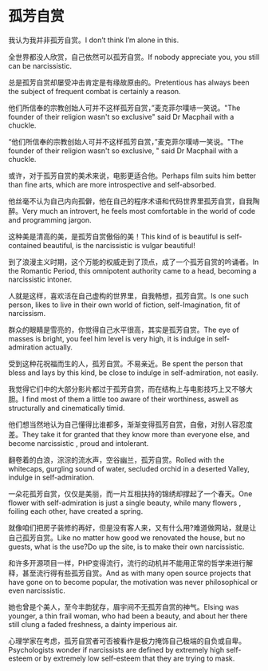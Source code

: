 # 孤芳自赏

<p><span class="chinese">我认为我并非孤芳自赏。</span><span class="english">I don’t think I’m alone in this.</span></p>

<p><span class="chinese">全世界都没人欣赏，自己依然可以孤芳自赏。</span><span class="english">If nobody appreciate you, you still can be narcissistic.</span></p>

<p><span class="chinese">总是孤芳自赏却屡受冲击肯定是有缘故原由的。</span><span class="english">Pretentious has always been the subject of frequent combat is certainly a reason.</span></p>

<p><span class="chinese">他们所信奉的宗教创始人可并不这样孤芳自赏，”麦克菲尔噗哧一笑说。</span><span class="english">"The founder of their religion wasn't so exclusive" said Dr Macphail with a chuckle.</span></p>

<p><span class="chinese">“他们所信奉的宗教创始人可并不这样孤芳自赏，”麦克菲尔噗哧一笑说。</span><span class="english">"The founder of their religion wasn't so exclusive, " said Dr Macphail with a chuckle.</span></p>

<p><span class="chinese">或许，对于孤芳自赏的美术来说，电影更适合他。</span><span class="english">Perhaps film suits him better than fine arts, which are more introspective and self-absorbed.</span></p>

<p><span class="chinese">他丝毫不认为自己内向孤僻，他在自己的程序术语和代码世界里孤芳自赏，自我陶醉。</span><span class="english">Very much an introvert, he feels most comfortable in the world of code and programming jargon.</span></p>

<p><span class="chinese">这种美是清高的美，是孤芳自赏傲俗的美！</span><span class="english">This kind of is beautiful is self-contained beautiful, is the narcissistic is vulgar beautiful!</span></p>

<p><span class="chinese">到了浪漫主义时期，这个万能的权威走到了顶点，成了一个孤芳自赏的吟诵者。</span><span class="english">In the Romantic Period, this omnipotent authority came to a head, becoming a narcissistic intoner.</span></p>

<p><span class="chinese">人就是这样，喜欢活在自己虚构的世界里，自我畅想，孤芳自赏。</span><span class="english">Is one such person, likes to live in their own world of fiction, self-Imagination, fit of narcissism.</span></p>

<p><span class="chinese">群众的眼睛是雪亮的，你觉得自己水平很高，其实是孤芳自赏。</span><span class="english">The eye of masses is bright, you feel him level is very high, it is indulge in self-admiration actually.</span></p>

<p><span class="chinese">受到这种花祝福而生的人，孤芳自赏。不易亲近。</span><span class="english">Be spent the person that bless and lays by this kind, be close to indulge in self-admiration, not easily.</span></p>

<p><span class="chinese">我觉得它们中的大部分影片都过于孤芳自赏，而在结构上与电影技巧上又不够大胆。</span><span class="english">I find most of them a little too aware of their worthiness, aswell as structurally and cinematically timid.</span></p>

<p><span class="chinese">他们想当然地认为自己懂得比谁都多，渐渐变得孤芳自赏，自傲，对别人容忍度差。</span><span class="english">They take it for granted that they know more than everyone else, and become narcissistic , proud and intolerant.</span></p>

<p><span class="chinese">翻卷着的白浪，淙淙的流水声，空谷幽兰，孤芳自赏。</span><span class="english">Rolled with the whitecaps, gurgling sound of water, secluded orchid in a deserted Valley, indulge in self-admiration.</span></p>

<p><span class="chinese">一朵花孤芳自赏，仅仅是美丽，而一片互相扶持的锦绣却撑起了一个春天。</span><span class="english">One flower with self-admiration is just a single beauty, while many flowers , foiling each other, have created a spring.</span></p>

<p><span class="chinese">就像咱们把房子装修的再好，但是没有客人来，又有什么用?难道做网站，就是让自己孤芳自赏。</span><span class="english">Like no matter how good we renovated the house, but no guests, what is the use?Do up the site, is to make their own narcissistic.</span></p>

<p><span class="chinese">和许多开源项目一样，PHP变得流行，流行的动机并不能用正常的哲学来进行解释，甚至流行得有些孤芳自赏。</span><span class="english">And as with many open source projects that have gone on to become popular, the motivation was never philosophical or even narcissistic.</span></p>

<p><span class="chinese">她也曾是个美人，至今丰韵犹存，眉宇间不无孤芳自赏的神气。</span><span class="english">Elsing was younger, a thin frail woman, who had been a beauty, and about her there still clung a faded freshness, a dainty imperious air.</span></p>

<p><span class="chinese">心理学家在考虑，孤芳自赏者可否被看作是极力掩饰自己极端的自负或自卑。</span><span class="english">Psychologists wonder if narcissists are defined by extremely high self-esteem or by extremely low self-esteem that they are trying to mask.</span></p>

